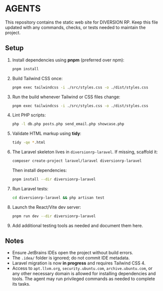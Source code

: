 # AGENTS

This repository contains the static web site for DIVERSION RP. Keep this file updated with any commands, checks, or tests needed to maintain the project.

## Setup
1. Install dependencies using **pnpm** (preferred over npm):
   ```bash
   pnpm install
   ```
2. Build Tailwind CSS once:
   ```bash
   pnpm exec tailwindcss -i ./src/styles.css -o ./dist/styles.css
   ```
3. Run the build whenever Tailwind or CSS files change:
   ```bash
   pnpm exec tailwindcss -i ./src/styles.css -o ./dist/styles.css
   ```
4. Lint PHP scripts:
   ```bash
   php -l db.php posts.php send_email.php showcase.php
   ```
5. Validate HTML markup using **tidy**:
   ```bash
   tidy -qe *.html
   ```
6. The Laravel skeleton lives in `diversionrp-laravel`. If missing, scaffold it:
   ```bash
   composer create-project laravel/laravel diversionrp-laravel
   ```
   Then install dependencies:
   ```bash
   pnpm install --dir diversionrp-laravel
   ```
7. Run Laravel tests:
   ```bash
   cd diversionrp-laravel && php artisan test
   ```
8. Launch the React/Vite dev server:
   ```bash
   pnpm run dev --dir diversionrp-laravel
   ```
9. Add additional testing tools as needed and document them here.

## Notes
- Ensure JetBrains IDEs open the project without build errors.
- The `.idea/` folder is ignored; do not commit IDE metadata.
- Laravel migration is now **in progress** and requires Tailwind CSS 4.
- Access to `apt.llvm.org`, `security.ubuntu.com`, `archive.ubuntu.com`, or any
  other necessary domain is allowed for installing dependencies and tools. The
  agent may run privileged commands as needed to complete its tasks.
